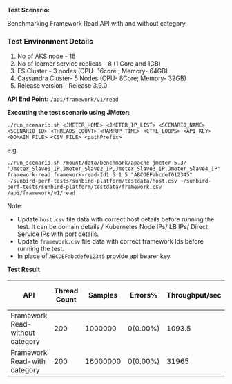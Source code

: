 **Test Scenario:**

Benchmarking Framework Read API with and without category.


### Test Environment Details
1. No of AKS node - 16
2. No of learner service replicas - 8 (1 Core and 1GB)
3. ES Cluster - 3 nodes (CPU- 16core ; Memory- 64GB)
4. Cassandra Cluster- 5 Nodes (CPU- 8Core; Memory- 32GB)
5. Release version - Release 3.9.0

**API End Point:** 
`/api/framework/v1/read`


**Executing the test scenario using JMeter:**

```./run_scenario.sh <JMETER_HOME> <JMETER_IP_LIST> <SCENARIO_NAME> <SCENARIO_ID> <THREADS_COUNT> <RAMPUP_TIME> <CTRL_LOOPS> <API_KEY> <DOMAIN_FILE> <CSV_FILE> <pathPrefix>```

e.g.

```./run_scenario.sh /mount/data/benchmark/apache-jmeter-5.3/ 'Jmeter_Slave1_IP,Jmeter_Slave2_IP,Jmeter_Slave3_IP,Jmeter_Slave4_IP' framework-read framework-read-Id1 5 1 5 "ABCDEFabcdef012345" ~/sunbird-perf-tests/sunbird-platform/testdata/host.csv ~/sunbird-perf-tests/sunbird-platform/testdata/framework.csv /api/framework/v1/read```


Note: 
- Update `host.csv` file data with correct host details before running the test. It can be domain details / Kubernetes Node IPs/ LB IPs/ Direct Service IPs with port details.
- Update `framework.csv` file data with correct framework Ids before running the test.
- In place of `ABCDEFabcdef012345` provide api bearer key. 

**Test Result**

| API                              | Thread Count| Samples  | Errors% |Throughput/sec|Avg Resp Time| 95th pct|99th pct|API Endpoint|
| ---------------------------------| ------------| -------- | --------| -------------|-------------|---------|--------|------------|
| Framework Read-without category  | 200         | 1000000   | 0(0.00%)|1093.5       | 165         | 381  |1062.99  |/api/framework/v1/read|
| Framework Read-with category     | 200         | 16000000  | 0(0.00%)|31965        | 0          | 1      |4  |/api/framework/v1/read|
